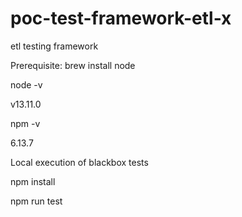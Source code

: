 # poc-test-framework-etl-x
etl testing framework 

Prerequisite:
brew install node

node -v

v13.11.0

npm -v

6.13.7

Local execution of blackbox tests

npm install

npm run test

